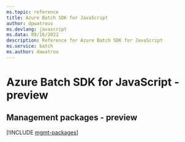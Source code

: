 ```yaml
---
ms.topic: reference
title: Azure Batch SDK for JavaScript
author: dpwatrous
ms.devlang: javascript
ms.data: 09/16/2022
description: Reference for Azure Batch SDK for JavaScript
ms.service: batch
ms.author: dawatrou
---
```

# Azure Batch SDK for JavaScript - preview

## Management packages - preview
[!INCLUDE [mgmt-packages](batch-mgmt-index.md)]